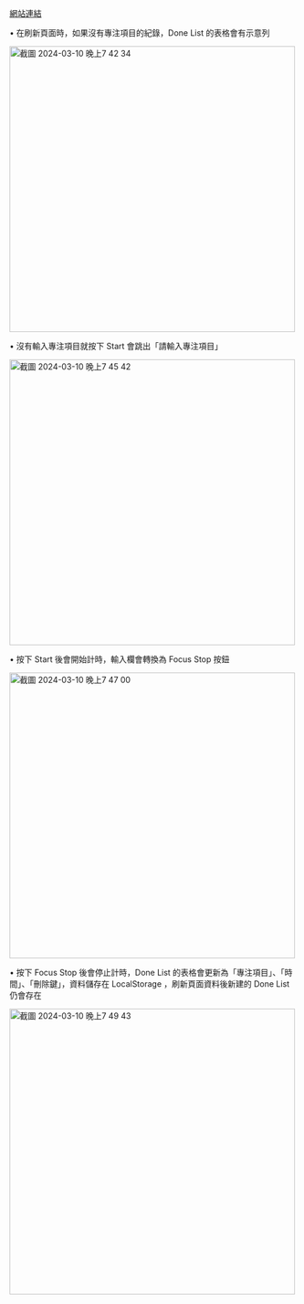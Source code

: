<a href="https://aaronzhan0906.github.io/Focus-Timer/" target="_blank">網站連結</a>

• 在刷新頁面時，如果沒有專注項目的紀錄，Done List 的表格會有示意列

<img width="500" alt="截圖 2024-03-10 晚上7 42 34" src="https://github.com/aaronzhan0906/Focus-Timer/assets/156295425/249c4399-3873-4f09-9d17-ddcf3e99b104">

• 沒有輸入專注項目就按下 Start 會跳出「請輸入專注項目」

<img width="500" alt="截圖 2024-03-10 晚上7 45 42" src="https://github.com/aaronzhan0906/Focus-Timer/assets/156295425/14a69bd9-bb6b-442a-a588-ab7e2503029d">

• 按下 Start 後會開始計時，輸入欄會轉換為 Focus Stop 按鈕

<img width="500" alt="截圖 2024-03-10 晚上7 47 00" src="https://github.com/aaronzhan0906/Focus-Timer/assets/156295425/64968b77-5a68-48d7-8d73-13fcc374db46">

• 按下 Focus Stop 後會停止計時，Done List 的表格會更新為「專注項目」、「時間」、「刪除鍵」，資料儲存在 LocalStorage ，刷新頁面資料後新建的 Done List 仍會存在

<img width="500" alt="截圖 2024-03-10 晚上7 49 43" src="https://github.com/aaronzhan0906/Focus-Timer/assets/156295425/9f611565-36c9-4194-8a1b-4eb3a0a8f6bf">
